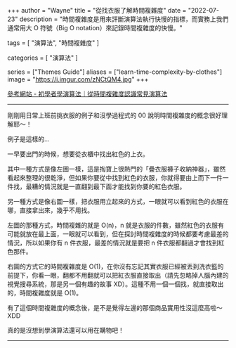 +++
author = "Wayne"
title = "從找衣服了解時間複雜度"
date = "2022-07-23"
description = "時間複雜度是用來評斷演算法執行快慢的指標，而實務上我們通常用大 O 符號（Big O notation）來記錄時間複雜度的快慢。"

tags = [
    "演算法",
    "時間複雜度"
]

categories = [
    "演算法"
]

series = ["Themes Guide"]
aliases = ["learn-time-complexity-by-clothes"]
image = "https://i.imgur.com/zNCtQM4.jpg"
+++

<style>
.focus {
    background: #f1e2e2;
    color: #d62c2c;
    padding: 0 5px;
}
</style>

[參考網站 - 初學者學演算法｜從時間複雜度認識常見演算法](https://medium.com/appworks-school/%E5%88%9D%E5%AD%B8%E8%80%85%E5%AD%B8%E6%BC%94%E7%AE%97%E6%B3%95-%E5%BE%9E%E6%99%82%E9%96%93%E8%A4%87%E9%9B%9C%E5%BA%A6%E8%AA%8D%E8%AD%98%E5%B8%B8%E8%A6%8B%E6%BC%94%E7%AE%97%E6%B3%95-%E4%B8%80-b46fece65ba5)  

---

剛剛用日常上班前挑衣服的例子和沒學過程式的 00 說明時間複雜度的概念很好理解耶～！  

例子是這樣的...  

一早要出門的時候，想要從衣櫃中找出紅色的上衣。  

其中一種方式是像左圖一樣，這是掏寶上很熱門的「疊衣服褲子收納神器」，雖然看起來整理的很乾淨，但如果你要從中找到紅色的衣服，你就得要由上而下一件一件找，最糟的情況就是一直翻到最下面才能找到你要的紅色衣服。  

另一種方式是像右圖一樣，把衣服用立起來的方式，一眼就可以看到紅色的衣服在哪，直接拿出來，幾乎不用找。  

左圖的那種方式，時間複雜的就是 O(n)，n 就是衣服的件數，雖然紅色的衣服有可能就放在最上面，一眼就可以看到，但在探討時間複雜度的時候都要考慮最差的情況，所以如果你有 n 件衣服，最差的情況就是要把 n 件衣服都翻過才會找到紅色那件。  

右圖的方式它的時間複雜度是 O(1)，在你沒有忘記其實衣服已經被丟到洗衣籃的前提下，你看一眼，翻都不用翻就可以把紅衣服直接取出（請先忽略掉人腦內建的視覺搜尋系統，那是另一個有趣的故事 XD）。這種不用一個一個找，就直接取出的，時間複雜度就是 O(1)。  

有了這個時間複雜度的概念後，是不是覺得左邊的那個商品實用性沒這麼高啦～ XDD  

真的是沒想到學演算法還可以用在購物吧！

---